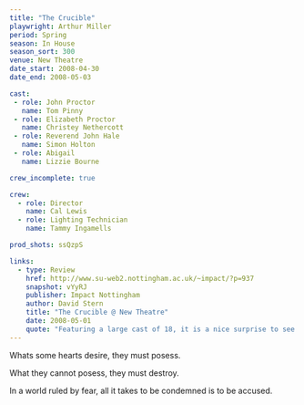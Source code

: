 ```yaml
---
title: "The Crucible"
playwright: Arthur Miller
period: Spring
season: In House
season_sort: 300
venue: New Theatre
date_start: 2008-04-30
date_end: 2008-05-03

cast:
 - role: John Proctor
   name: Tom Pinny
 - role: Elizabeth Proctor
   name: Christey Nethercott
 - role: Reverend John Hale
   name: Simon Holton
 - role: Abigail 
   name: Lizzie Bourne

crew_incomplete: true 

crew:
  - role: Director
    name: Cal Lewis
  - role: Lighting Technician
    name: Tammy Ingamells

prod_shots: ssQzpS

links:
  - type: Review
    href: http://www.su-web2.nottingham.ac.uk/~impact/?p=937
    snapshot: vYyRJ
    publisher: Impact Nottingham
    author: David Stern
    title: "The Crucible @ New Theatre"
    date: 2008-05-01
    quote: "Featuring a large cast of 18, it is a nice surprise to see the somewhat small stage at the New Theatre looking uncluttered throughout most of the play, even during crowded scenes. The set design matches this aesthetic, and is simple and clean, and does not detract from the dramatic scenes on stage."
---
```


Whats some hearts desire, they must posess.

What they cannot posess, they must destroy.

In a world ruled by fear, all it takes to be condemned is to be accused.
